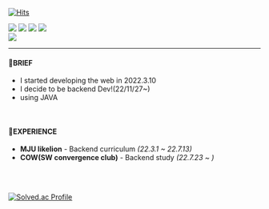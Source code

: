 [![Hits](https://hits.seeyoufarm.com/api/count/incr/badge.svg?url=https%3A%2F%2Fgithub.com%2FLEEJaeHyeok97%2Fhit-counter&count_bg=%2379C83D&title_bg=%23555555&icon=&icon_color=%23E7E7E7&title=hits&edge_flat=false)](https://hits.seeyoufarm.com)
<br/>

<div align=left>
<img src="https://img.shields.io/badge/Spring-6DB33F?style=for-the-badge&logo=Spring&logoColor=white">
<img src="https://img.shields.io/badge/JAVA-007396?style=for-the-badge&logo=java&logoColor=white">
<img src="https://img.shields.io/badge/javascript-F7DF1E?style=for-the-badge&logo=javascript&logoColor=black">
<img src="https://img.shields.io/badge/node.js-339933?style=for-the-badge&logo=Node.js&logoColor=white">
</br>
<img src="https://img.shields.io/badge/mysql-4479A1?style=for-the-badge&logo=mysql&logoColor=white"> 
</div>

<hr>
<h4>👋BRIEF</h4>
<ul>
<li>I started developing the web in 2022.3.10</li>
<li>I decide to be backend Dev!(22/11/27~)</li>
<li>using JAVA</li>
</ul>

<br/>
<h4>💼EXPERIENCE</h4>
<ul>
<li><strong>MJU likelion</strong> - Backend curriculum <i>(22.3.1 ~ 22.7.13)</i></li>
<li><strong>COW(SW convergence club)</strong> - Backend study <i>(22.7.23 ~ )</i></li>
</ul>


<br/>
<br/>

[![Solved.ac Profile](http://mazassumnida.wtf/api/v2/generate_badge?boj=hazardous10)](https://solved.ac/hazardous10/)
